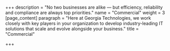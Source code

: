 +++
description = "No two businesses are alike — but efficiency, reliability and compliance are always top priorities."
name = "Commercial"
weight = 3
[page_content]
paragraph = "Here at Georgia Technologies, we work closely with key players in your organization to develop industry-leading IT solutions that scale and evolve alongside your business."
title = "Commercial"

+++
